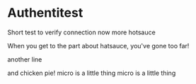# Authentitest
Short test to verify connection
now more hotsauce

When you get to the part about hatsauce, you've gone too far!

another line

and chicken pie!
micro is a little thing
micro is a little thing
